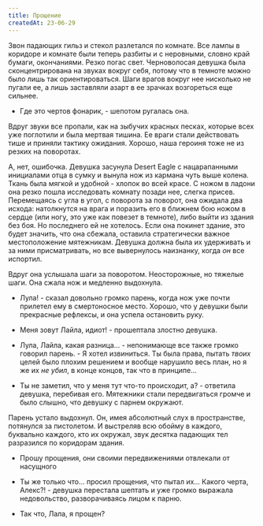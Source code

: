 ```yaml
---
title: Прощение
createdAt: 23-06-29
---
```


Звон падающих гильз и стекол разлетался по комнате. Все лампы в коридоре и комнате были теперь разбиты и с неровными,
словно край бумаги, окончаниями. Резко погас свет. Черноволосая девушка была сконцентрирована на звуках вокруг себя,
потому что в темноте можно было лишь так ориентироваться. Шаги врагов вокруг нее нисколько не пугали ее, а лишь
заставляли азарт в ее зрачках возгореться еще сильнее.

- Где это чертов фонарик, - шепотом ругалась она.

Вдруг звуки все пропали, как на зыбучих красных песках, которые всех уже поглотили и была мертвая тишина. Ее враги стали
действовать тише и приняли тактику ожидания. Хорошо, наша героиня тоже не из резких на поворотах.

А, нет, ошибочка. Девушка засунула Desert Eagle с нацарапанными инициалами отца в сумку и вынула нож из кармана чуть
выше колена. Ткань была мягкой и удобной - хлопок во всей красе. С ножом в ладони она резко пошла исследовать комнату
позади нее, слегка присев. Перемещаясь с угла в угол, с поворота за поворот, она ожидала два исхода: натолкнутся на
врага и поразить его в ближнем бою ножом в сердце (или ногу, это уже как повезет в темноте), либо выйти из здания без
боя. Но последнего ей не хотелось. Если она покинет здание, это будет значить, что она сбежала, оставила стратегически
важное местоположение мятежникам. Девушка должна была их удерживать и за ними присматривать, но все вывернулось
наизнанку, когда *он* все испортил.

Вдруг она услышала шаги за поворотом. Неосторожные, но тяжелые шаги. Она сжала нож и медленно выдохнула.

- Лула! - сказал довольно громко парень, когда нож уже почти прилетел ему в смертоносное место. Хорошо, что у девушки
  были прекрасные рефлексы, и она успела остановить руку.

- Меня зовут Лайла, идиот! - прошептала злостно девушка.

- Лула, Лайла, какая разница... - непонимающе все также громко говорил парень. - Я хотел извиниться. Ты была права,
  пытать *твоих* целей было плохим решением и вообще нарушило весь план, но я же их *не убил*, в конце концов, так что в
  принципе...

- Ты не заметил, что у меня тут что-то происходит, а? - ответила девушка, перебивая его. Мятежники стали передвигаться
  громче и было слышно, что девушку с парнем окружают.

Парень устало выдохнул. Он, имея абсолютный слух в пространстве, потянулся за пистолетом. И выстреляв всю обойму в
каждого, буквально каждого, кто их окружал, звук десятка падающих тел разразился по коридорам здания.

- Прошу прощения, они своими передвижениями отвлекали от насущного

- Ты же только что... просил прощения, что пытал их... Какого черта, Алекс?! - девушка перестала шептать и уже громко
  выражала недовольство, разворачиваясь лицом к парню.

- Так что, Лала, я прощен? 
